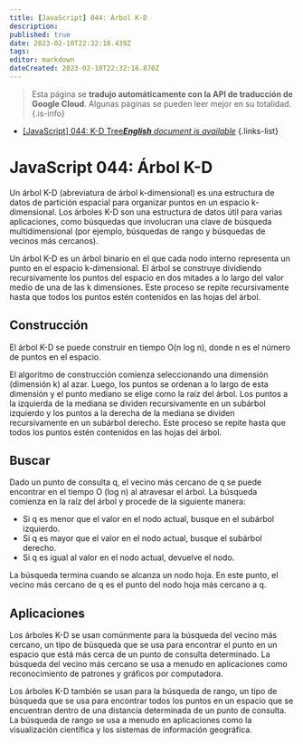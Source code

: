 ```yaml
---
title: [JavaScript] 044: Árbol K-D
description: 
published: true
date: 2023-02-10T22:32:18.439Z
tags: 
editor: markdown
dateCreated: 2023-02-10T22:32:16.870Z
---
```


> Esta página se **tradujo automáticamente con la API de traducción de Google Cloud**.
Algunas páginas se pueden leer mejor en su totalidad.{.is-info}



- [[JavaScript] 044: K-D Tree***English** document is available*](/en/Knowledge-base/Algorithm/javascript-044-k-d-tree)
{.links-list}


# JavaScript 044: Árbol K-D

Un árbol K-D (abreviatura de árbol k-dimensional) es una estructura de datos de partición espacial para organizar puntos en un espacio k-dimensional. Los árboles K-D son una estructura de datos útil para varias aplicaciones, como búsquedas que involucran una clave de búsqueda multidimensional (por ejemplo, búsquedas de rango y búsquedas de vecinos más cercanos).

Un árbol K-D es un árbol binario en el que cada nodo interno representa un punto en el espacio k-dimensional. El árbol se construye dividiendo recursivamente los puntos del espacio en dos mitades a lo largo del valor medio de una de las k dimensiones. Este proceso se repite recursivamente hasta que todos los puntos estén contenidos en las hojas del árbol.

## Construcción

El árbol K-D se puede construir en tiempo O(n log n), donde n es el número de puntos en el espacio.

El algoritmo de construcción comienza seleccionando una dimensión (dimensión k) al azar. Luego, los puntos se ordenan a lo largo de esta dimensión y el punto mediano se elige como la raíz del árbol. Los puntos a la izquierda de la mediana se dividen recursivamente en un subárbol izquierdo y los puntos a la derecha de la mediana se dividen recursivamente en un subárbol derecho. Este proceso se repite hasta que todos los puntos estén contenidos en las hojas del árbol.

## Buscar

Dado un punto de consulta q, el vecino más cercano de q se puede encontrar en el tiempo O (log n) al atravesar el árbol. La búsqueda comienza en la raíz del árbol y procede de la siguiente manera:

- Si q es menor que el valor en el nodo actual, busque en el subárbol izquierdo.
- Si q es mayor que el valor en el nodo actual, busque el subárbol derecho.
- Si q es igual al valor en el nodo actual, devuelve el nodo.

La búsqueda termina cuando se alcanza un nodo hoja. En este punto, el vecino más cercano de q es el punto del nodo hoja más cercano a q.

## Aplicaciones

Los árboles K-D se usan comúnmente para la búsqueda del vecino más cercano, un tipo de búsqueda que se usa para encontrar el punto en un espacio que está más cerca de un punto de consulta determinado. La búsqueda del vecino más cercano se usa a menudo en aplicaciones como reconocimiento de patrones y gráficos por computadora.

Los árboles K-D también se usan para la búsqueda de rango, un tipo de búsqueda que se usa para encontrar todos los puntos en un espacio que se encuentran dentro de una distancia determinada de un punto de consulta. La búsqueda de rango se usa a menudo en aplicaciones como la visualización científica y los sistemas de información geográfica.